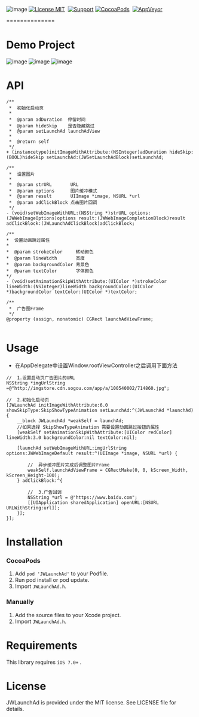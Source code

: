 ![image](https://github.com/JWXIAN/JWLaunchAd/blob/master/JWLaunchAd/Resources/NewLogo.png)
[![License MIT](https://img.shields.io/badge/license-MIT-green.svg?style=flat)](https://github.com/JWXIAN/JWLaunchAd/blob/master/LICENSE)&nbsp;
[![Support](https://img.shields.io/badge/support-iOS%207%2B-brightgreen.svg)](https://github.com/JWXIAN/MVCProject)
[![CocoaPods](https://img.shields.io/badge/pod-1.3.3-blue.svg)](http://cocoapods.org/?q=JWLaunchAd)&nbsp;
[![AppVeyor](https://img.shields.io/appveyor/ci/gruntjs/grunt.svg?maxAge=2592000)](https://github.com/JWXIAN/MVCProject)

==============

Demo Project
==============
![image](https://github.com/JWXIAN/JWLaunchAd/blob/master/JWLaunchAd/Resources/1.gif)
![image](https://github.com/JWXIAN/JWLaunchAd/blob/master/JWLaunchAd/Resources/2.gif)
![image](https://github.com/JWXIAN/JWLaunchAd/blob/master/JWLaunchAd/Resources/4.gif)

API
==============
```objc
/**
 *  初始化启动页
 *
 *  @param adDuration  停留时间
 *  @param hideSkip    是否隐藏跳过
 *  @param setLaunchAd launchAdView
 *
 *  @return self
 */
+ (instancetype)initImageWithAttribute:(NSInteger)adDuration hideSkip:(BOOL)hideSkip setLaunchAd:(JWSetLaunchAdBlock)setLaunchAd;

/**
 *  设置图片
 *
 *  @param strURL       URL
 *  @param options      图片缓冲模式
 *  @param result       UIImage *image, NSURL *url
 *  @param adClickBlock 点击图片回调
 */
- (void)setWebImageWithURL:(NSString *)strURL options:(JWWebImageOptions)options result:(JWWebImageCompletionBlock)result adClickBlock:(JWLaunchAdClickBlock)adClickBlock;

/**
*  设置动画跳过属性
*
*  @param strokeColor     转动颜色
*  @param lineWidth       宽度
*  @param backgroundColor 背景色
*  @param textColor       字体颜色
*/
- (void)setAnimationSkipWithAttribute:(UIColor *)strokeColor lineWidth:(NSInteger)lineWidth backgroundColor:(UIColor *)backgroundColor textColor:(UIColor *)textColor;

/**
 *  广告图Frame
 */
@property (assign, nonatomic) CGRect launchAdViewFrame;


```

Usage
==============
* 在AppDelegate中设置Window.rootViewController之后调用下面方法

```objc
//  1.设置启动页广告图片的URL
NSString *imgUrlString =@"http://imgstore.cdn.sogou.com/app/a/100540002/714860.jpg";
    
//  2.初始化启动页
[JWLaunchAd initImageWithAttribute:6.0 showSkipType:SkipShowTypeAnimation setLaunchAd:^(JWLaunchAd *launchAd) {
    __block JWLaunchAd *weakSelf = launchAd;
    //如果选择 SkipShowTypeAnimation 需要设置动画跳过按钮的属性
    [weakSelf setAnimationSkipWithAttribute:[UIColor redColor] lineWidth:3.0 backgroundColor:nil textColor:nil];

    [launchAd setWebImageWithURL:imgUrlString options:JWWebImageDefault result:^(UIImage *image, NSURL *url) {

        //  异步缓冲图片完成后调整图片Frame
        weakSelf.launchAdViewFrame = CGRectMake(0, 0, kScreen_Width, kScreen_Height-100);
    } adClickBlock:^{

        //  3.广告回调  
        NSString *url = @"https://www.baidu.com";
        [[UIApplication sharedApplication] openURL:[NSURL URLWithString:url]];
    }];
}];

```

Installation
==============

### CocoaPods

1. Add `pod 'JWLaunchAd'` to your Podfile.
2. Run pod install or pod update.
3. Import `JWLaunchAd.h`.

### Manually

1. Add the source files to your Xcode project.
2. Import `JWLaunchAd.h`.

Requirements
==============
This library requires `iOS 7.0+` .

License
==============
JWLaunchAd is provided under the MIT license. See LICENSE file for details.